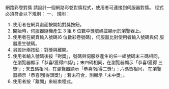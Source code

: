 
網路彩卷對獎
請設計一個網路彩卷對獎程式，使用者可連接到伺服器對獎。
程式必須符合以下規則：
一、 規則：
1. 使用者在網頁畫面按開始對獎按鈕。
2. 開始時，伺服器隨機產生 3 組 6 位數中獎號碼並顯示於瀏覽器上。
3. 使用者在網頁輸入號碼(6 位數彩卷號碼)，伺服器比對使用者輸入號碼與伺
服器產生號碼。
4. 另設計兩按鈕：對獎與離開。
5. 使用者輸入號碼後按「對獎」，號碼與伺服器產生的任一組號碼末三碼相同，
在瀏覽器顯示「恭喜!獲得四獎!」；末四碼相同，在瀏覽器顯示「恭喜!獲得
三獎!」; 末五碼相同，在瀏覽器顯示「恭喜!獲得二獎!」; 六碼皆相同，
在瀏覽器顯示「恭喜!獲得頭獎!」; 若未符合，則顯示「未中獎」。
6. 使用者按「離開」來結束程式。

